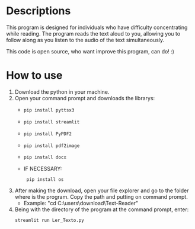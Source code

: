 # Descriptions
This program is designed for individuals who have difficulty concentrating while reading. The program reads the text aloud to you, allowing you to follow along as you listen to the audio of the text simultaneously.

This code is open source, who want improve this program, can do! :)

# How to use
1. Download the python in your machine.
2. Open your command prompt and downloads the librarys:
     - ``` bash
       pip install pyttsx3
       
     - ```bash
       pip install streamlit
     - ``` bash
       pip install PyPDF2
     - ``` bash
       pip install pdf2image
     - ``` bash
       pip install docx
     - IF NECESSARY:
          ``` bahs
           pip install os

3. After making the download, open your file explorer and go to the folder where is the program. Copy the path and putting on command prompt.
   - Example: "cd C:\users\download\Text-Reader"
4. Being with the directory of the program at the command prompt, enter:
   ```bash
   streamlit run Ler_Texto.py
